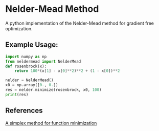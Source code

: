 # Nelder-Mead Method

A python implementation of the Nelder-Mead method for gradient free optimization.

## Example Usage:

```python
import numpy as np
from neldermead import NelderMead
def rosenbrock(x):
    return 100*(x[1] - x[0]**2)**2 + (1 - x[0])**2

nelder = NelderMead()
x0 = np.array([0., 0.])
res = nelder.minimize(rosenbrock, x0, 100)
print(res)
```

## References

[A simplex method for function minimization](http://people.duke.edu/~hpgavin/cee201/Nelder+Mead-ComputerJournal-1965.pdf)
